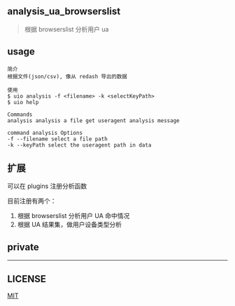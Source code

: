 ## analysis_ua_browserslist

> 根据 browserslist 分析用户 ua

## usage

```
简介
根据文件(json/csv), 像从 redash 导出的数据

使用
$ uio analysis -f <filename> -k <selectKeyPath>
$ uio help

Commands
analysis analysis a file get useragent analysis message

command analysis Options
-f --filename select a file path
-k --keyPath select the useragent path in data
```

## 扩展

可以在 plugins 注册分析函数

目前注册有两个：

1. 根据 browserslist 分析用户 UA 命中情况
2. 根据 UA 结果集，做用户设备类型分析

## private

---

## LICENSE

[MIT](./LICENSE)
